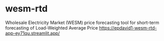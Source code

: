 # wesm-rtd
Wholesale Electricity Market (WESM) price forecasting tool for short-term forecasting of Load-Weighted Average Price
https://epdavid1-wesm-rtd-app-ey71qu.streamlit.app/
